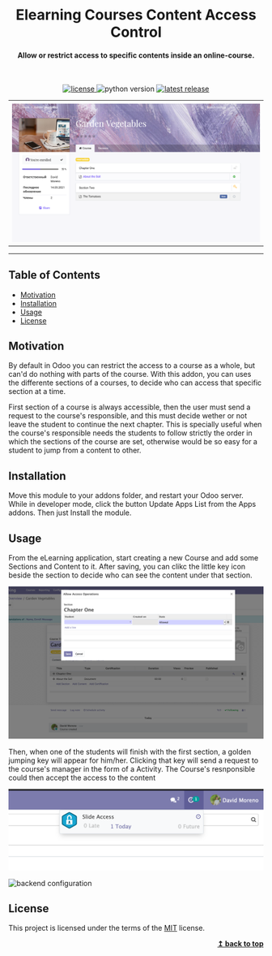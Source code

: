 <div align="center">
  <h1>Elearning Courses Content Access Control</h1>
  <h4>Allow or restrict access to specific contents inside an online-course.</h4>
  <br>
  <p>
    <a href="https://github.com/JDavidMoreno/month_year_widget/blob/master/LICENSE">
        <img alt="license" src="https://img.shields.io/badge/license-MIT-green" />
    </a>
    <img alt="python version" src="https://img.shields.io/badge/python-3.5 | 3.6 | 3.7 | 3.8 | 3.9 -blue" />
    <a href="https://github.com/odoo/odoo/tree/14.0">
        <img alt="latest release" src="https://img.shields.io/badge/Odoo%20Version-14-success" />
    </a>
  </p>
</div>

<div align="center">
  <table>
    <tr>
      <td><img alt="example field just months-years" src="https://github.com/JDavidMoreno/elearning_slides_access/blob/master/.github/images/ui.png" /></td>
    </tr>
  </table>
</div>

---

## Table of Contents

- [Motivation](#motivation)
- [Installation](#installation)
- [Usage](#usage)
- [License](#license)

## Motivation

By default in Odoo you can restrict the access to a course as a whole, but can'd do nothing with parts of the course. With this addon, you can uses the differente sections of a courses, to decide who can access that specific section at a time.

First section of a course is always accessible, then the user must send a request to the course's responsible, and this must decide wether or not leave the student to continue the next chapter. This is specially useful when the course's responsible needs the students to follow strictly the order in which the sections of the course are set, otherwise would be so easy for a student to jump from a content to other.

## Installation

Move this module to your addons folder, and restart your Odoo server. While in developer mode, click the button Update Apps List from the Apps addons. Then just Install the module.

## Usage
From the eLearning application, start creating a new Course and add some Sections and Content to it. After saving, you can clikc the little key icon beside the section to decide who can see the content under that section.

![backend configuration](https://github.com/JDavidMoreno/elearning_slides_access/blob/master/.github/images/config.png)

Then, when one of the students will finish with the first section, a golden jumping key will appear for him/her. Clicking that key will send a request to the course's manager in the form of a Activity. The Course's resnponsible could then accept the access to the content

![backend configuration](https://github.com/JDavidMoreno/elearning_slides_access/blob/master/.github/images/request.png)

![backend configuration](https://github.com/JDavidMoreno/elearning_slides_access/blob/master/.github/images/request-2.png)

## License

This project is licensed under the terms of the
[MIT](https://choosealicense.com/licenses/mit/) license.

<div align="right">
  <b><a href="#month-year-datepicker">↥ back to top</a></b>
</div>

